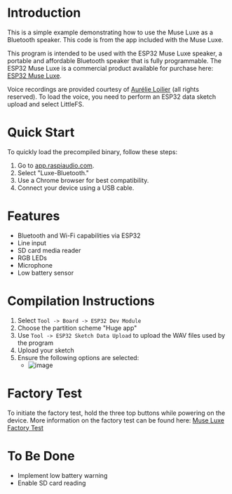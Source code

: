 # Introduction

This is a simple example demonstrating how to use the Muse Luxe as a Bluetooth speaker. This code is from the app included with the Muse Luxe.

This program is intended to be used with the ESP32 Muse Luxe speaker, a portable and affordable Bluetooth speaker that is fully programmable. The ESP32 Muse Luxe is a commercial product available for purchase here: [ESP32 Muse Luxe](https://raspiaudio.com/produit/esp-muse-luxe).

Voice recordings are provided courtesy of [Aurélie Loilier](http://aurelieloilier.com/) (all rights reserved). To load the voice, you need to perform an ESP32 data sketch upload and select LittleFS.

# Quick Start

To quickly load the precompiled binary, follow these steps:

1. Go to [app.raspiaudio.com](https://app.raspiaudio.com).
2. Select "Luxe-Bluetooth."
3. Use a Chrome browser for best compatibility.
4. Connect your device using a USB cable.

# Features

- Bluetooth and Wi-Fi capabilities via ESP32
- Line input
- SD card media reader
- RGB LEDs
- Microphone
- Low battery sensor

# Compilation Instructions

1. Select `Tool -> Board -> ESP32 Dev Module`
2. Choose the partition scheme "Huge app"
3. Use `Tool -> ESP32 Sketch Data Upload` to upload the WAV files used by the program
4. Upload your sketch
5. Ensure the following options are selected:
     - ![image](https://github.com/user-attachments/assets/4920e7a3-65a3-4098-b42b-2be1af66a60d)

# Factory Test

To initiate the factory test, hold the three top buttons while powering on the device. More information on the factory test can be found here: [Muse Luxe Factory Test](https://github.com/RASPIAUDIO/Muse-Luxe-Factory-Test)

# To Be Done

- Implement low battery warning
- Enable SD card reading

